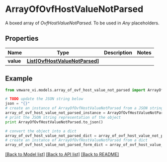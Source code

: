 # ArrayOfOvfHostValueNotParsed

A boxed array of *OvfHostValueNotParsed*. To be used in *Any* placeholders. 

## Properties
Name | Type | Description | Notes
------------ | ------------- | ------------- | -------------
**value** | [**List[OvfHostValueNotParsed]**](OvfHostValueNotParsed.md) |  | 

## Example

```python
from vmware_vi.models.array_of_ovf_host_value_not_parsed import ArrayOfOvfHostValueNotParsed

# TODO update the JSON string below
json = "{}"
# create an instance of ArrayOfOvfHostValueNotParsed from a JSON string
array_of_ovf_host_value_not_parsed_instance = ArrayOfOvfHostValueNotParsed.from_json(json)
# print the JSON string representation of the object
print ArrayOfOvfHostValueNotParsed.to_json()

# convert the object into a dict
array_of_ovf_host_value_not_parsed_dict = array_of_ovf_host_value_not_parsed_instance.to_dict()
# create an instance of ArrayOfOvfHostValueNotParsed from a dict
array_of_ovf_host_value_not_parsed_form_dict = array_of_ovf_host_value_not_parsed.from_dict(array_of_ovf_host_value_not_parsed_dict)
```
[[Back to Model list]](../README.md#documentation-for-models) [[Back to API list]](../README.md#documentation-for-api-endpoints) [[Back to README]](../README.md)


